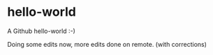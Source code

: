 # hello-world
A Github hello-world :-)

Doing some edits now, more edits done on remote. (with corrections)
